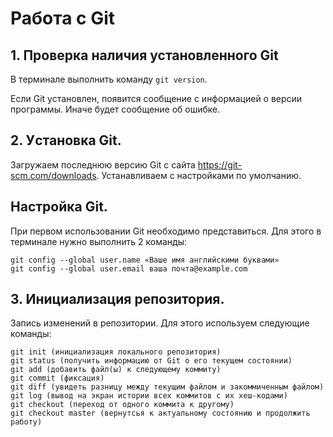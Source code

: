 # Работа с Git
## 1. Проверка наличия установленного Git
В терминале выполнить команду `git version`.

Если Git установлен, появится сообщение с информацией о версии программы. Иначе будет сообщение об ошибке.

## 2. Уcтановка Git.
Загружаем последнюю версию Git с сайта https://git-scm.com/downloads.
Устанавливаем с настройками по умолчанию.

## Настройка Git.
При первом использовании Git необходимо представиться. Для этого в терминале нужно выполнить 2 команды:
```
git config --global user.name «Ваше имя английскими буквами»
git config --global user.email ваша почта@example.com
```

## 3. Инициализация репозитория.
Запись изменений в репозитории.
 Для этого используем следующие команды:
```
git init (инициализация локального репозитория)
git status (получить информацию от Git о его текущем состоянии)
git add (добавить файл(ы) к следующему коммиту)
git commit (фиксация)
git diff (увидеть разницу между текущим файлом и закоммиченным файлом)
git log (вывод на экран истории всех коммитов с их хеш-кодами)
git checkout (переход от одного коммита к другому)
git checkout master (вернутсья к актуальному состоянию и продолжить работу)
```
